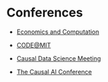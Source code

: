 # Conferences

- [Economics and Computation](https://ec23.sigecom.org/)

- [CODE@MIT](https://ide.mit.edu/events/2023-conference-on-digital-experimentation-mit-codemit/)

- [Causal Data Science Meeting](https://www.causalscience.org/)

- [The Causal AI Conference](https://info.causalens.com/en-us/causal-ai-conference)
